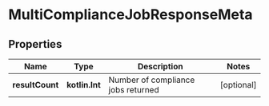 
# MultiComplianceJobResponseMeta

## Properties
Name | Type | Description | Notes
------------ | ------------- | ------------- | -------------
**resultCount** | **kotlin.Int** | Number of compliance jobs returned |  [optional]



